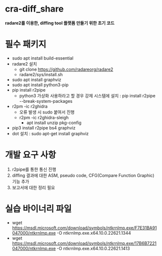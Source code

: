 # cra-diff_share

**radare2를 이용한, diffing tool 플랫폼 만들기 위한 초기 코드**

# 필수 패키지
- sudo apt install build-essential
- radare2 설치
  - git clone https://github.com/radareorg/radare2
  - radare2/sys/install.sh
- sudo apt install graphviz
- sudo apt install python3-pip
- pip install r2pipe
  - python3 가상화 사용하라고 할 경우 강제 시스템에 설치 : pip install r2pipe --break-system-packages
- r2pm -ic r2ghidra
  - 오류 발생 시 sudo 붙여서 진행
  - r2pm -ic r2ghidra-sleigh
    - apt install unzip pkg-config
- pip3 install r2pipe bs4 graphviz
- dot  설치 : sudo apt-get install graphviz

# 개발 요구 사항
1. r2pipe를 통한 통신 진행
2. diffing 결과에 대한 ASM, pseudo code, CFG(Compare Function Graphic) 기능 추가
3. 보고서에 대한 정리 필요

# 실습 바이너리 파일
- wget https://msdl.microsoft.com/download/symbols/ntkrnlmp.exe/F7E31BA91047000/ntkrnlmp.exe -O ntkrnlmp.exe.x64.10.0.22621.1344
- wget https://msdl.microsoft.com/download/symbols/ntkrnlmp.exe/17B6B7221047000/ntkrnlmp.exe -O ntkrnlmp.exe.x64.10.0.22621.1413
